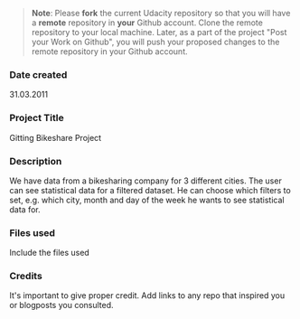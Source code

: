 >**Note**: Please **fork** the current Udacity repository so that you will have a **remote** repository in **your** Github account. Clone the remote repository to your local machine. Later, as a part of the project "Post your Work on Github", you will push your proposed changes to the remote repository in your Github account.

### Date created
31.03.2011

### Project Title
Gitting Bikeshare Project

### Description
We have data from a bikesharing company for 3 different cities.
The user can see statistical data for a filtered dataset.
He can choose which filters to set, e.g. which city, month and day of the week he wants to see statistical data for.

### Files used
Include the files used

### Credits
It's important to give proper credit. Add links to any repo that inspired you or blogposts you consulted.
